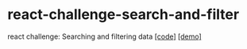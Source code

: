 # react-challenge-search-and-filter
react challenge: Searching and filtering data
<a href="https://katelinm.github.io/react-challenge-search-and-filter/js/articles.js">[code]</a> <a href="https://katelinm.github.io/react-challenge-search-and-filter/">[demo]</a> 
